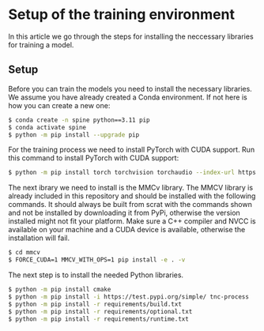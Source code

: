 # Setup of the training environment

In this article we go through the steps for installing the neccessary libraries for training a model.

## Setup

Before you can train the models you need to install the necessary libraries. We assume you have already created a Conda environment. If not here is how you can create a new one:

```bash
$ conda create -n spine python==3.11 pip
$ conda activate spine
$ python -m pip install --upgrade pip
```

For the training process we need to install PyTorch with CUDA support. Run this command to install PyTorch with CUDA support:

```bash
$ python -m pip install torch torchvision torchaudio --index-url https://download.pytorch.org/whl/cu124
```

The next ibrary we need to install is the MMCv library. The MMCV library is already included in this repository and should be installed with the following commands. It should always be built from scrat with the commands shown and not be installed by downloading it from PyPi, otherwise the version installed might not fit your platform. Make sure a C++ compiler and NVCC is available on your machine and a CUDA device is available, otherwise the installation will fail.

```bash
$ cd mmcv
$ FORCE_CUDA=1 MMCV_WITH_OPS=1 pip install -e . -v
```

The next step is to install the needed Python libraries.

```bash
$ python -m pip install cmake
$ python -m pip install -i https://test.pypi.org/simple/ tnc-process
$ python -m pip install -r requirements/build.txt
$ python -m pip install -r requirements/optional.txt
$ python -m pip install -r requirements/runtime.txt
```